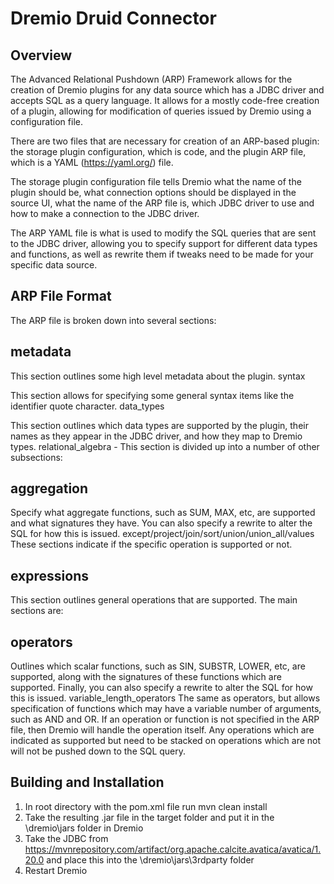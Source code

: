 # Dremio Druid Connector
## Overview
The Advanced Relational Pushdown (ARP) Framework allows for the creation of Dremio plugins for any data source which has a JDBC driver and accepts SQL as a query language. It allows for a mostly code-free creation of a plugin, allowing for modification of queries issued by Dremio using a configuration file.

There are two files that are necessary for creation of an ARP-based plugin: the storage plugin configuration, which is code, and the plugin ARP file, which is a YAML (https://yaml.org/) file.

The storage plugin configuration file tells Dremio what the name of the plugin should be, what connection options should be displayed in the source UI, what the name of the ARP file is, which JDBC driver to use and how to make a connection to the JDBC driver.

The ARP YAML file is what is used to modify the SQL queries that are sent to the JDBC driver, allowing you to specify support for different data types and functions, as well as rewrite them if tweaks need to be made for your specific data source.

## ARP File Format
The ARP file is broken down into several sections:

## metadata

This section outlines some high level metadata about the plugin.
syntax

This section allows for specifying some general syntax items like the identifier quote character.
data_types

This section outlines which data types are supported by the plugin, their names as they appear in the JDBC driver, and how they map to Dremio types.
relational_algebra - This section is divided up into a number of other subsections:

## aggregation
Specify what aggregate functions, such as SUM, MAX, etc, are supported and what signatures they have. You can also specify a rewrite to alter the SQL for how this is issued.
except/project/join/sort/union/union_all/values
These sections indicate if the specific operation is supported or not.
## expressions
This section outlines general operations that are supported. The main sections are:
## operators
Outlines which scalar functions, such as SIN, SUBSTR, LOWER, etc, are supported, along with the signatures of these functions which are supported. Finally, you can also specify a rewrite to alter the SQL for how this is issued.
variable_length_operators
The same as operators, but allows specification of functions which may have a variable number of arguments, such as AND and OR.
If an operation or function is not specified in the ARP file, then Dremio will handle the operation itself. Any operations which are indicated as supported but need to be stacked on operations which are not will not be pushed down to the SQL query.

## Building and Installation
1. In root directory with the pom.xml file run mvn clean install
2. Take the resulting .jar file in the target folder and put it in the \dremio\jars folder in Dremio
3. Take the JDBC from https://mvnrepository.com/artifact/org.apache.calcite.avatica/avatica/1.20.0 and place this into the \dremio\jars\3rdparty folder 
4. Restart Dremio
